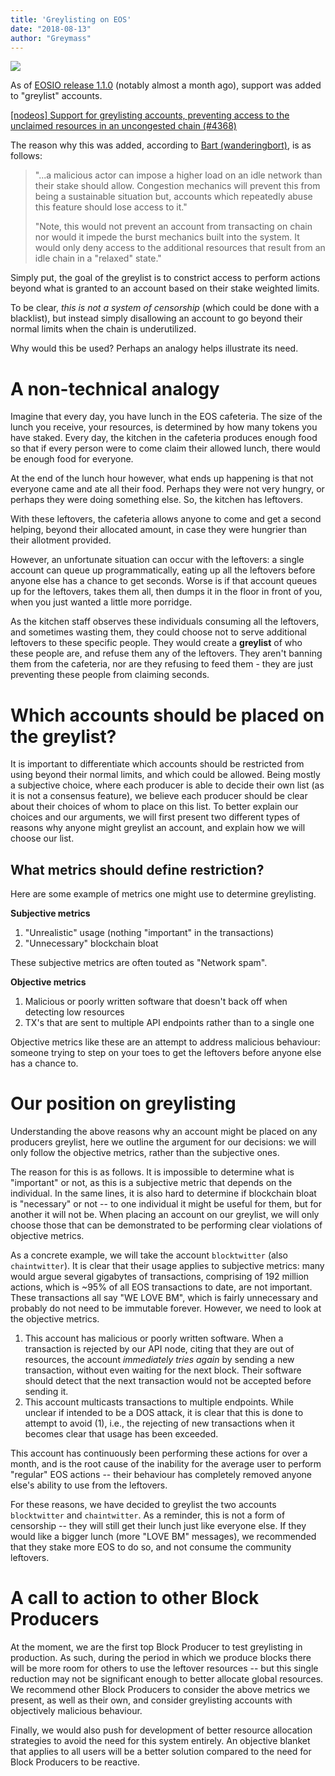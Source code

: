 ```yaml
---
title: 'Greylisting on EOS'
date: "2018-08-13"
author: "Greymass"
---
```

![](https://steemitimages.com/0x0/https://greymass.com/logo.png)

As of [EOSIO release 1.1.0](https://github.com/EOSIO/eos/releases/tag/v1.1.0) (notably almost a month ago), support was added to "greylist" accounts.

[[nodeos] Support for greylisting accounts, preventing access to the unclaimed resources in an uncongested chain (#4368)](https://github.com/EOSIO/eos/issues/4368)

The reason why this was added, according to [Bart (wanderingbort)](https://github.com/wanderingbort), is as follows:

> "...a malicious actor can impose a higher load on an idle network than their stake should allow. Congestion mechanics will prevent this from being a sustainable situation but, accounts which repeatedly abuse this feature should lose access to it."
> 
> "Note, this would not prevent an account from transacting on chain nor would it impede the burst mechanics built into the system. It would only deny access to the additional resources that result from an idle chain in a "relaxed" state."

Simply put, the goal of the greylist is to constrict access to perform actions beyond what is granted to an account based on their stake weighted limits. 

To be clear, *this is not a system of censorship* (which could be done with a blacklist), but instead simply disallowing an account to go beyond their normal limits when the chain is underutilized.

Why would this be used? Perhaps an analogy helps illustrate its need.

# A non-technical analogy

Imagine that every day, you have lunch in the EOS cafeteria. The size of the lunch you receive, your resources, is determined by how many tokens you have staked. Every day, the kitchen in the cafeteria produces enough food so that if every person were to come claim their allowed lunch, there would be enough food for everyone. 

At the end of the lunch hour however, what ends up happening is that not everyone came and ate all their food. Perhaps they were not very hungry, or perhaps they were doing something else. So, the kitchen has leftovers. 

With these leftovers, the cafeteria allows anyone to come and get a second helping, beyond their allocated amount, in case they were hungrier than their allotment provided.

However, an unfortunate situation can occur with the leftovers: a single account can queue up programmatically, eating up all the leftovers before anyone else has a chance to get seconds. Worse is if that account queues up for the leftovers, takes them all, then dumps it in the floor in front of you, when you just wanted a little more porridge.

As the kitchen staff observes these individuals consuming all the leftovers, and  sometimes wasting them, they could choose not to serve additional leftovers to these specific people. They would create a **greylist** of who these people are, and refuse them any of the leftovers. They aren't banning them from the cafeteria, nor are they refusing to feed them - they are just preventing these people from claiming seconds.


# Which accounts should be placed on the greylist?

It is important to differentiate which accounts should be restricted from using beyond their normal limits, and which could be allowed. Being mostly a subjective choice, where each producer is able to decide their own list (as it is not a consensus feature), we believe each producer should be clear about their choices of whom to place on this list. To better explain our choices and our arguments, we will first present two different types of reasons why anyone might greylist an account, and explain how we will choose our list.

## What metrics should define restriction?
Here are some example of metrics one might use to determine greylisting.

**Subjective metrics**
1. "Unrealistic" usage (nothing "important" in the transactions)
2. "Unnecessary" blockchain bloat

These subjective metrics are often touted as "Network spam".

**Objective metrics**
1. Malicious or poorly written software that doesn't back off when detecting low resources
2. TX's that are sent to multiple API endpoints rather than to a single one

Objective metrics like these are an attempt to address malicious behaviour: someone trying to step on your toes to get the leftovers before anyone else has a chance to.

# Our position on greylisting

Understanding the above reasons why an account might be placed on any producers greylist, here we outline the argument for our decisions: we will only follow the objective metrics, rather than the subjective ones.

The reason for this is as follows. It is impossible to determine what is "important" or not, as this is a subjective metric that depends on the individual. In the same lines, it is also hard to determine if blockchain bloat is "necessary" or not -- to one individual it might be useful for them, but for another it will not be. When placing an account on our greylist, we will only choose those that can be demonstrated to be performing clear violations of objective metrics.

As a concrete example, we will take the account `blocktwitter` (also `chaintwitter`). It is clear that their usage applies to subjective metrics: many would argue several gigabytes of transactions, comprising of 192 million actions, which is ~95% of all EOS transactions to date, are not important. These transactions all say "WE LOVE BM", which is fairly unnecessary and probably do not need to be immutable forever. However, we need to look at the objective metrics.
1. This account has malicious or poorly written software. When a transaction is rejected by our API node, citing that they are out of resources, the account _immediately tries again_ by sending a new transaction, without even waiting for the next block. Their software should detect that the next transaction would not be accepted before sending it.
2. This account multicasts transactions to multiple endpoints. While unclear if intended to be a DOS attack, it is clear that this is done to attempt to avoid (1), i.e., the rejecting of new transactions when it becomes clear that usage has been exceeded.

This account has continuously been performing these actions for over a month, and is the root cause of the inability for the average user to perform "regular" EOS actions -- their behaviour has completely removed anyone else's ability to use from the leftovers.

For these reasons, we have decided to greylist the two accounts `blocktwitter` and `chaintwitter`. As a reminder, this is not a form of censorship -- they will still get their lunch just like everyone else. If they would like a bigger lunch (more "LOVE BM" messages), we recommended that they stake more EOS to do so, and not consume the community leftovers.

# A call to action to other Block Producers

At the moment, we are the first top Block Producer to test greylisting in production. As such, during the period in which we produce blocks there will be more room for others to use the leftover resources -- but this single reduction may not be significant enough to better allocate global resources. We recommend other Block Producers to consider the above metrics we present, as well as their own, and consider greylisting accounts with objectively malicious behaviour. 

Finally, we would also push for development of better resource allocation strategies to avoid the need for this system entirely. An objective blanket that applies to all users will be a better solution compared to the need for Block Producers to be reactive.